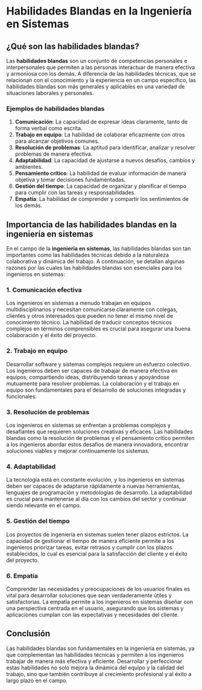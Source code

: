 # Habilidades Blandas en la Ingeniería en Sistemas

## ¿Qué son las habilidades blandas?

Las **habilidades blandas** son un conjunto de competencias personales e interpersonales que permiten a las personas interactuar de manera efectiva y armoniosa con los demás. A diferencia de las habilidades técnicas, que se relacionan con el conocimiento y la experiencia en un campo específico, las habilidades blandas son más generales y aplicables en una variedad de situaciones laborales y personales.

### Ejemplos de habilidades blandas

1. **Comunicación**: La capacidad de expresar ideas claramente, tanto de forma verbal como escrita.
2. **Trabajo en equipo**: La habilidad de colaborar eficazmente con otros para alcanzar objetivos comunes.
3. **Resolución de problemas**: La aptitud para identificar, analizar y resolver problemas de manera efectiva.
4. **Adaptabilidad**: La capacidad de ajustarse a nuevos desafíos, cambios y ambientes.
5. **Pensamiento crítico**: La habilidad de evaluar información de manera objetiva y tomar decisiones fundamentadas.
6. **Gestión del tiempo**: La capacidad de organizar y planificar el tiempo para cumplir con las tareas y responsabilidades.
7. **Empatía**: La habilidad de comprender y compartir los sentimientos de los demás.

## Importancia de las habilidades blandas en la ingeniería en sistemas

En el campo de la **ingeniería en sistemas**, las habilidades blandas son tan importantes como las habilidades técnicas debido a la naturaleza colaborativa y dinámica del trabajo. A continuación, se detallan algunas razones por las cuales las habilidades blandas son esenciales para los ingenieros en sistemas:

### 1. Comunicación efectiva

Los ingenieros en sistemas a menudo trabajan en equipos multidisciplinarios y necesitan comunicarse claramente con colegas, clientes y otros interesados que pueden no tener el mismo nivel de conocimiento técnico. La habilidad de traducir conceptos técnicos complejos en términos comprensibles es crucial para asegurar una buena colaboración y el éxito del proyecto.

### 2. Trabajo en equipo

Desarrollar software y sistemas complejos requiere un esfuerzo colectivo. Los ingenieros deben ser capaces de trabajar de manera efectiva en equipos, compartiendo ideas, distribuyendo tareas y apoyándose mutuamente para resolver problemas. La colaboración y el trabajo en equipo son fundamentales para el desarrollo de soluciones integradas y funcionales.

### 3. Resolución de problemas

Los ingenieros en sistemas se enfrentan a problemas complejos y desafiantes que requieren soluciones creativas y eficaces. Las habilidades blandas como la resolución de problemas y el pensamiento crítico permiten a los ingenieros abordar estos desafíos de manera innovadora, encontrar soluciones viables y mejorar continuamente los sistemas.

### 4. Adaptabilidad

La tecnología está en constante evolución, y los ingenieros en sistemas deben ser capaces de adaptarse rápidamente a nuevas herramientas, lenguajes de programación y metodologías de desarrollo. La adaptabilidad es crucial para mantenerse al día con los cambios del sector y continuar siendo relevante en el campo.

### 5. Gestión del tiempo

Los proyectos de ingeniería en sistemas suelen tener plazos estrictos. La capacidad de gestionar el tiempo de manera eficiente permite a los ingenieros priorizar tareas, evitar retrasos y cumplir con los plazos establecidos, lo cual es esencial para la satisfacción del cliente y el éxito del proyecto.

### 6. Empatía

Comprender las necesidades y preocupaciones de los usuarios finales es vital para desarrollar soluciones que sean verdaderamente útiles y satisfactorias. La empatía permite a los ingenieros en sistemas diseñar con una perspectiva centrada en el usuario, asegurando que los sistemas y aplicaciones cumplan con las expectativas y necesidades del cliente.

## Conclusión

Las habilidades blandas son fundamentales en la ingeniería en sistemas, ya que complementan las habilidades técnicas y permiten a los ingenieros trabajar de manera más efectiva y eficiente. Desarrollar y perfeccionar estas habilidades no solo mejora la dinámica del equipo y la calidad del trabajo, sino que también contribuye al crecimiento profesional y al éxito a largo plazo en el campo.
